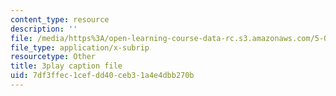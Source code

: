 ```yaml
---
content_type: resource
description: ''
file: /media/https%3A/open-learning-course-data-rc.s3.amazonaws.com/5-07sc-biological-chemistry-i-fall-2013/7df3ffec1cefdd40ceb31a4e4dbb270b_61ZVXmh6ae0.srt
file_type: application/x-subrip
resourcetype: Other
title: 3play caption file
uid: 7df3ffec-1cef-dd40-ceb3-1a4e4dbb270b
---
```

